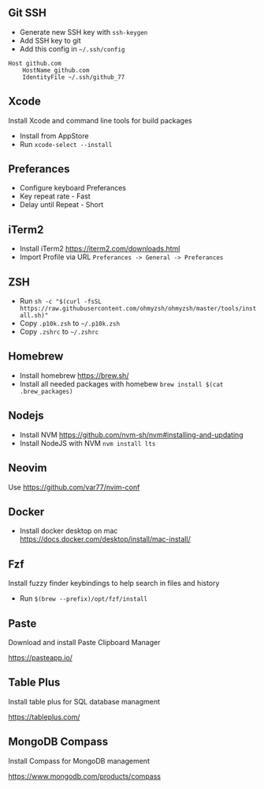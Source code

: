 ## Git SSH
- Generate new SSH key with `ssh-keygen`
- Add SSH key to git
- Add this config in `~/.ssh/config`

```
Host github.com
	HostName github.com
	IdentityFile ~/.ssh/github_77
```

## Xcode
Install Xcode and command line tools for build packages
- Install from AppStore
- Run `xcode-select --install`

## Preferances
- Configure keyboard Preferances
- Key repeat rate - Fast
- Delay until Repeat - Short

## iTerm2
- Install iTerm2 https://iterm2.com/downloads.html
- Import Profile via URL `Preferances -> General -> Preferances`

## ZSH
- Run `sh -c "$(curl -fsSL https://raw.githubusercontent.com/ohmyzsh/ohmyzsh/master/tools/install.sh)"`
- Copy `.p10k.zsh` to `~/.p10k.zsh`
- Copy `.zshrc` to `~/.zshrc`

## Homebrew
- Install homebrew https://brew.sh/
- Install all needed packages with homebew
`brew install $(cat .brew_packages)`

## Nodejs
- Install NVM https://github.com/nvm-sh/nvm#installing-and-updating
- Install NodeJS with NVM `nvm install lts`

## Neovim
Use https://github.com/var77/nvim-conf

## Docker
- Install docker desktop on mac https://docs.docker.com/desktop/install/mac-install/

## Fzf
Install fuzzy finder keybindings to help search in files and history
- Run `$(brew --prefix)/opt/fzf/install`

## Paste
Download and install Paste Clipboard Manager

https://pasteapp.io/

## Table Plus
Install table plus for SQL database managment

https://tableplus.com/

## MongoDB Compass
Install Compass for MongoDB management

https://www.mongodb.com/products/compass

